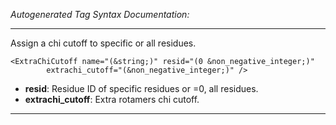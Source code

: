 _Autogenerated Tag Syntax Documentation:_

---
Assign a chi cutoff to specific or all residues.

```
<ExtraChiCutoff name="(&string;)" resid="(0 &non_negative_integer;)"
        extrachi_cutoff="(&non_negative_integer;)" />
```

-   **resid**: Residue ID of specific residues or =0, all residues.
-   **extrachi_cutoff**: Extra rotamers chi cutoff.

---
